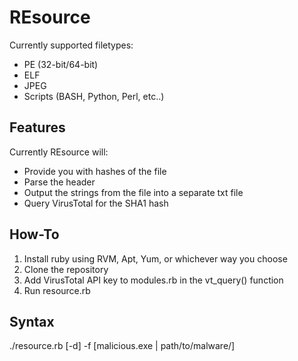 REsource
========

Currently supported filetypes:
* PE (32-bit/64-bit)
* ELF
* JPEG
* Scripts (BASH, Python, Perl, etc..)


Features
--------
Currently REsource will:
- Provide you with hashes of the file
- Parse the header
- Output the strings from the file into a separate txt file
- Query VirusTotal for the SHA1 hash


How-To
-------
1. Install ruby using RVM, Apt, Yum, or whichever way you choose
2. Clone the repository
3. Add VirusTotal API key to modules.rb in the vt_query() function
4. Run resource.rb


Syntax
-------
./resource.rb [-d] -f [malicious.exe | path/to/malware/]

